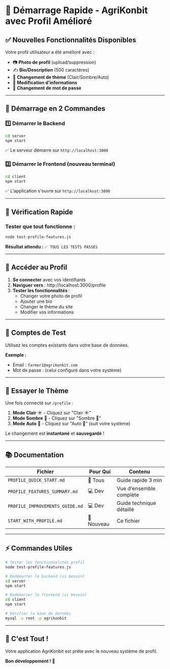 # 🚀 Démarrage Rapide - AgriKonbit avec Profil Amélioré

## ✅ Nouvelles Fonctionnalités Disponibles

Votre profil utilisateur a été amélioré avec :
- 📷 **Photo de profil** (upload/suppression)
- ✍️ **Bio/Description** (500 caractères)
- 🎨 **Changement de thème** (Clair/Sombre/Auto)
- 📝 **Modification d'informations**
- 🔐 **Changement de mot de passe**

---

## 🏁 Démarrage en 2 Commandes

### 1️⃣ Démarrer le Backend
```bash
cd server
npm start
```
✅ Le serveur démarre sur `http://localhost:3000`

### 2️⃣ Démarrer le Frontend (nouveau terminal)
```bash
cd client
npm start
```
✅ L'application s'ouvre sur `http://localhost:3000`

---

## 🧪 Vérification Rapide

### Tester que tout fonctionne :
```bash
node test-profile-features.js
```

**Résultat attendu :** `✅ TOUS LES TESTS PASSÉS`

---

## 📱 Accéder au Profil

1. **Se connecter** avec vos identifiants
2. **Naviguer vers** : http://localhost:3000/profile
3. **Tester les fonctionnalités** :
   - Changer votre photo de profil
   - Ajouter une bio
   - Changer le thème du site
   - Modifier vos informations

---

## 🎯 Comptes de Test

Utilisez les comptes existants dans votre base de données.

**Exemple :**
- Email : `farmer1@agrikonbit.com`
- Mot de passe : (celui configuré dans votre système)

---

## 🎨 Essayer le Thème

Une fois connecté sur `/profile` :

1. **Mode Clair** ☀️ - Cliquez sur "Clair ☀️"
2. **Mode Sombre** 🌙 - Cliquez sur "Sombre 🌙"  
3. **Mode Auto** 🔄 - Cliquez sur "Auto 🔄" (suit votre système)

Le changement est **instantané** et **sauvegardé** !

---

## 📚 Documentation

| Fichier | Pour Qui | Contenu |
|---------|----------|---------|
| `PROFILE_QUICK_START.md` | 👥 Tous | Guide rapide 3 min |
| `PROFILE_FEATURES_SUMMARY.md` | 💻 Dev | Vue d'ensemble complète |
| `PROFILE_IMPROVEMENTS_GUIDE.md` | 💻 Dev | Guide technique détaillé |
| `START_WITH_PROFILE.md` | 🚀 Nouveau | Ce fichier |

---

## ⚡ Commandes Utiles

```bash
# Tester les fonctionnalités profil
node test-profile-features.js

# Redémarrer le backend (si besoin)
cd server
npm start

# Redémarrer le frontend (si besoin)
cd client
npm start

# Vérifier la base de données
mysql -u root -p agrikonbit
```

---

## 🎉 C'est Tout !

Votre application AgriKonbit est prête avec le nouveau système de profil.

**Bon développement ! 🌱**
